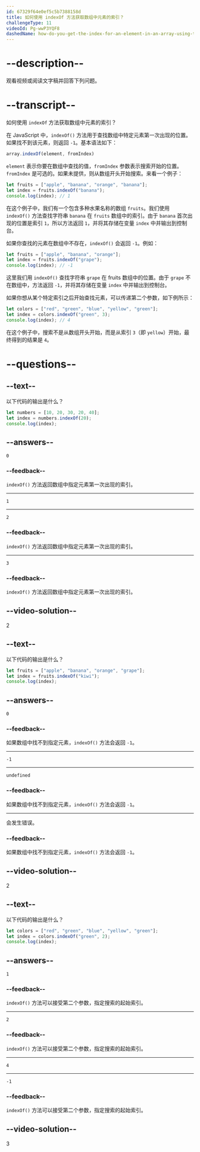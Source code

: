 ```yaml
---
id: 67329f64e0ef5c5b7388158d
title: 如何使用 indexOf 方法获取数组中元素的索引？
challengeType: 11
videoId: Pg-wwP3YQF8
dashedName: how-do-you-get-the-index-for-an-element-in-an-array-using-the-indexof-method
---
```


# --description--

观看视频或阅读文字稿并回答下列问题。

# --transcript--

如何使用 `indexOf` 方法获取数组中元素的索引？

在 JavaScript 中，`indexOf()` 方法用于查找数组中特定元素第一次出现的位置。如果找不到该元素，则返回 `-1`。基本语法如下：

```js
array.indexOf(element, fromIndex)
```

`element` 表示你要在数组中查找的值，`fromIndex` 参数表示搜索开始的位置。`fromIndex` 是可选的。如果未提供，则从数组开头开始搜索。来看一个例子：

```js
let fruits = ["apple", "banana", "orange", "banana"];
let index = fruits.indexOf("banana");
console.log(index); // 1
```

在这个例子中，我们有一个包含多种水果名称的数组 `fruits`。我们使用 `indexOf()` 方法查找字符串 `banana` 在 `fruits` 数组中的索引。由于 `banana` 首次出现的位置是索引 `1`，所以方法返回 `1`，并将其存储在变量 `index` 中并输出到控制台。

如果你查找的元素在数组中不存在，`indexOf()` 会返回 `-1`。例如：

```js
let fruits = ["apple", "banana", "orange"];
let index = fruits.indexOf("grape");
console.log(index); // -1
```

这里我们用 `indexOf()` 查找字符串 `grape` 在 fruits 数组中的位置。由于 `grape` 不在数组中，方法返回 `-1`，并将其存储在变量 `index` 中并输出到控制台。

如果你想从某个特定索引之后开始查找元素，可以传递第二个参数，如下例所示：

```js
let colors = ["red", "green", "blue", "yellow", "green"];
let index = colors.indexOf("green", 3);
console.log(index); // 4
```

在这个例子中，搜索不是从数组开头开始，而是从索引 `3`（即 `yellow`）开始，最终得到的结果是 `4`。

# --questions--

## --text--

以下代码的输出是什么？

```js
let numbers = [10, 20, 30, 20, 40];
let index = numbers.indexOf(20);
console.log(index);
```

## --answers--

`0`

### --feedback--

`indexOf()` 方法返回数组中指定元素第一次出现的索引。

---

`1`

---

`2`

### --feedback--

`indexOf()` 方法返回数组中指定元素第一次出现的索引。

---

`3`

### --feedback--

`indexOf()` 方法返回数组中指定元素第一次出现的索引。

## --video-solution--

2

## --text--

以下代码的输出是什么？

```js
let fruits = ["apple", "banana", "orange", "grape"];
let index = fruits.indexOf("kiwi");
console.log(index);
```

## --answers--

`0`

### --feedback--

如果数组中找不到指定元素，`indexOf()` 方法会返回 `-1`。

---

`-1`

---

`undefined`

### --feedback--

如果数组中找不到指定元素，`indexOf()` 方法会返回 `-1`。

---

会发生错误。

### --feedback--

如果数组中找不到指定元素，`indexOf()` 方法会返回 `-1`。

## --video-solution--

2

## --text--

以下代码的输出是什么？

```js
let colors = ["red", "green", "blue", "yellow", "green"];
let index = colors.indexOf("green", 2);
console.log(index);
```

## --answers--

`1`

### --feedback--

`indexOf()` 方法可以接受第二个参数，指定搜索的起始索引。

---

`2`

### --feedback--

`indexOf()` 方法可以接受第二个参数，指定搜索的起始索引。

---

`4`

---

`-1`

### --feedback--

`indexOf()` 方法可以接受第二个参数，指定搜索的起始索引。

## --video-solution--

3

